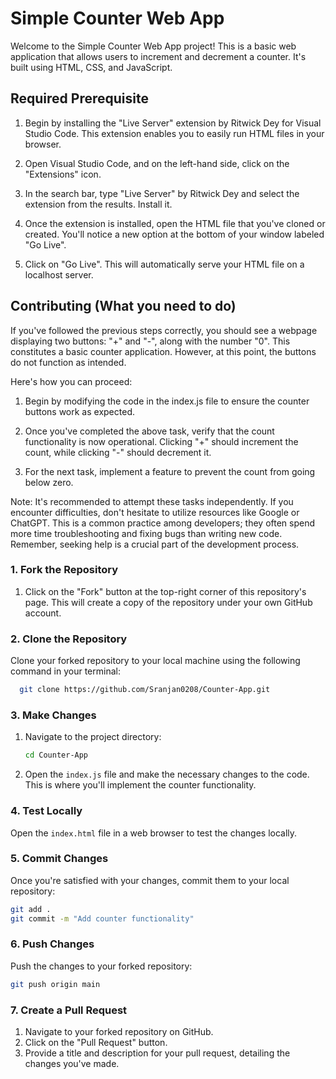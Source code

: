 # Simple Counter Web App

Welcome to the Simple Counter Web App project! This is a basic web application that allows users to increment and decrement a counter. It's built using HTML, CSS, and JavaScript.

## Required Prerequisite

1. Begin by installing the "Live Server" extension by Ritwick Dey for Visual Studio Code. This extension enables you to easily run HTML files in your browser.

2. Open Visual Studio Code, and on the left-hand side, click on the "Extensions" icon.

3. In the search bar, type "Live Server" by Ritwick Dey and select the extension from the results. Install it.

4. Once the extension is installed, open the HTML file that you've cloned or created. You'll notice a new option at the bottom of your window labeled "Go Live".

5. Click on "Go Live". This will automatically serve your HTML file on a localhost server.

## Contributing (What you need to do)

If you've followed the previous steps correctly, you should see a webpage displaying two buttons: "+" and "-", along with the number "0". This constitutes a basic counter application. However, at this point, the buttons do not function as intended.

Here's how you can proceed:

1. Begin by modifying the code in the index.js file to ensure the counter buttons work as expected.

2. Once you've completed the above task, verify that the count functionality is now operational. Clicking "+" should increment the count, while clicking "-" should decrement it.

3. For the next task, implement a feature to prevent the count from going below zero.

Note: It's recommended to attempt these tasks independently. If you encounter difficulties, don't hesitate to utilize resources like Google or ChatGPT. This is a common practice among developers; they often spend more time troubleshooting and fixing bugs than writing new code. Remember, seeking help is a crucial part of the development process.

### 1. Fork the Repository

1. Click on the "Fork" button at the top-right corner of this repository's page. This will create a copy of the repository under your own GitHub account.

### 2. Clone the Repository

Clone your forked repository to your local machine using the following command in your terminal:

```bash
  git clone https://github.com/Sranjan0208/Counter-App.git
```

### 3. Make Changes

1. Navigate to the project directory:
   ```bash
   cd Counter-App
   ```
2. Open the `index.js` file and make the necessary changes to the code. This is where you'll implement the counter functionality.

### 4. Test Locally

Open the `index.html` file in a web browser to test the changes locally.

### 5. Commit Changes

Once you're satisfied with your changes, commit them to your local repository:

```bash
git add .
git commit -m "Add counter functionality"
```

### 6. Push Changes

Push the changes to your forked repository:

```bash
git push origin main
```

### 7. Create a Pull Request

1. Navigate to your forked repository on GitHub.
2. Click on the "Pull Request" button.
3. Provide a title and description for your pull request, detailing the changes you've made.
